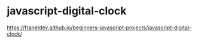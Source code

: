 # javascript-digital-clock
https://franeldev.github.io/beginners-javascript-projects/javascript-digital-clock/